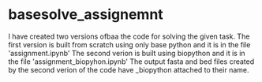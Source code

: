 # basesolve_assignemnt
I have created two versions ofbaa the code for solving the given task.
The first version is built from scratch using only base python and it is in the file 'assignment.ipynb'
The second verion is built using biopython and it is in the file 'assignment_biopyhon.ipynb'
The output fasta and bed files created by the second verion of the code have _biopython attached to their name.
